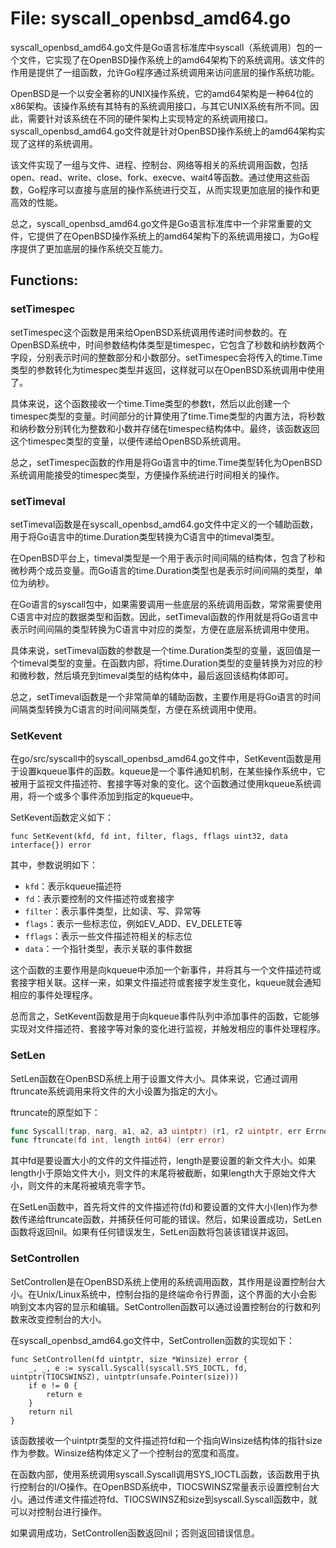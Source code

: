 # File: syscall_openbsd_amd64.go

syscall_openbsd_amd64.go文件是Go语言标准库中syscall（系统调用）包的一个文件，它实现了在OpenBSD操作系统上的amd64架构下的系统调用。该文件的作用是提供了一组函数，允许Go程序通过系统调用来访问底层的操作系统功能。

OpenBSD是一个以安全著称的UNIX操作系统，它的amd64架构是一种64位的x86架构。该操作系统有其特有的系统调用接口，与其它UNIX系统有所不同。因此，需要针对该系统在不同的硬件架构上实现特定的系统调用接口。syscall_openbsd_amd64.go文件就是针对OpenBSD操作系统上的amd64架构实现了这样的系统调用。

该文件实现了一组与文件、进程、控制台、网络等相关的系统调用函数，包括open、read、write、close、fork、execve、wait4等函数。通过使用这些函数，Go程序可以直接与底层的操作系统进行交互，从而实现更加底层的操作和更高效的性能。

总之，syscall_openbsd_amd64.go文件是Go语言标准库中一个非常重要的文件，它提供了在OpenBSD操作系统上的amd64架构下的系统调用接口，为Go程序提供了更加底层的操作系统交互能力。

## Functions:

### setTimespec

setTimespec这个函数是用来给OpenBSD系统调用传递时间参数的。在OpenBSD系统中，时间参数结构体类型是timespec，它包含了秒数和纳秒数两个字段，分别表示时间的整数部分和小数部分。setTimespec会将传入的time.Time类型的参数转化为timespec类型并返回，这样就可以在OpenBSD系统调用中使用了。

具体来说，这个函数接收一个time.Time类型的参数t，然后以此创建一个timespec类型的变量。时间部分的计算使用了time.Time类型的内置方法，将秒数和纳秒数分别转化为整数和小数并存储在timespec结构体中。最终，该函数返回这个timespec类型的变量，以便传递给OpenBSD系统调用。

总之，setTimespec函数的作用是将Go语言中的time.Time类型转化为OpenBSD系统调用能接受的timespec类型，方便操作系统进行时间相关的操作。



### setTimeval

setTimeval函数是在syscall_openbsd_amd64.go文件中定义的一个辅助函数，用于将Go语言中的time.Duration类型转换为C语言中的timeval类型。

在OpenBSD平台上，timeval类型是一个用于表示时间间隔的结构体，包含了秒和微秒两个成员变量。而Go语言的time.Duration类型也是表示时间间隔的类型，单位为纳秒。

在Go语言的syscall包中，如果需要调用一些底层的系统调用函数，常常需要使用C语言中对应的数据类型和函数。因此，setTimeval函数的作用就是将Go语言中表示时间间隔的类型转换为C语言中对应的类型，方便在底层系统调用中使用。

具体来说，setTimeval函数的参数是一个time.Duration类型的变量，返回值是一个timeval类型的变量。在函数内部，将time.Duration类型的变量转换为对应的秒和微秒数，然后填充到timeval类型的结构体中，最后返回该结构体即可。

总之，setTimeval函数是一个非常简单的辅助函数，主要作用是将Go语言的时间间隔类型转换为C语言的时间间隔类型，方便在系统调用中使用。



### SetKevent

在go/src/syscall中的syscall_openbsd_amd64.go文件中，SetKevent函数是用于设置kqueue事件的函数。kqueue是一个事件通知机制，在某些操作系统中，它被用于监视文件描述符、套接字等对象的变化。这个函数通过使用kqueue系统调用，将一个或多个事件添加到指定的kqueue中。

SetKevent函数定义如下：

```
func SetKevent(kfd, fd int, filter, flags, fflags uint32, data interface{}) error
```

其中，参数说明如下：

- `kfd`：表示kqueue描述符
- `fd`：表示要控制的文件描述符或套接字
- `filter`：表示事件类型，比如读、写、异常等
- `flags`：表示一些标志位，例如EV_ADD、EV_DELETE等
- `fflags`：表示一些文件描述符相关的标志位
- `data`：一个指针类型，表示关联的事件数据

这个函数的主要作用是向kqueue中添加一个新事件，并将其与一个文件描述符或套接字相关联。这样一来，如果文件描述符或套接字发生变化，kqueue就会通知相应的事件处理程序。

总而言之，SetKevent函数是用于向kqueue事件队列中添加事件的函数，它能够实现对文件描述符、套接字等对象的变化进行监视，并触发相应的事件处理程序。



### SetLen

SetLen函数在OpenBSD系统上用于设置文件大小。具体来说，它通过调用ftruncate系统调用来将文件的大小设置为指定的大小。

ftruncate的原型如下：

```go
func Syscall(trap, narg, a1, a2, a3 uintptr) (r1, r2 uintptr, err Errno)
func ftruncate(fd int, length int64) (err error)
```

其中fd是要设置大小的文件的文件描述符，length是要设置的新文件大小。如果length小于原始文件大小，则文件的末尾将被截断，如果length大于原始文件大小，则文件的末尾将被填充零字节。

在SetLen函数中，首先将文件的文件描述符(fd)和要设置的文件大小(len)作为参数传递给ftruncate函数，并捕获任何可能的错误。然后，如果设置成功，SetLen函数将返回nil。如果有任何错误发生，SetLen函数将包装该错误并返回。



### SetControllen

SetControllen是在OpenBSD系统上使用的系统调用函数，其作用是设置控制台大小。在Unix/Linux系统中，控制台指的是终端命令行界面，这个界面的大小会影响到文本内容的显示和编辑。SetControllen函数可以通过设置控制台的行数和列数来改变控制台的大小。

在syscall_openbsd_amd64.go文件中，SetControllen函数的实现如下：

```
func SetControllen(fd uintptr, size *Winsize) error {
	_, _, e := syscall.Syscall(syscall.SYS_IOCTL, fd, uintptr(TIOCSWINSZ), uintptr(unsafe.Pointer(size)))
	if e != 0 {
		return e
	}
	return nil
}
```

该函数接收一个uintptr类型的文件描述符fd和一个指向Winsize结构体的指针size作为参数。Winsize结构体定义了一个控制台的宽度和高度。

在函数内部，使用系统调用syscall.Syscall调用SYS_IOCTL函数，该函数用于执行控制台的I/O操作。在OpenBSD系统中，TIOCSWINSZ常量表示设置控制台大小。通过传递文件描述符fd、TIOCSWINSZ和size到syscall.Syscall函数中，就可以对控制台进行操作。

如果调用成功，SetControllen函数返回nil；否则返回错误信息。



